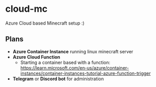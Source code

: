 # cloud-mc

Azure Cloud based Minecraft setup :)

## Plans
- **Azure Container Instance** running linux minecraft server
- **Azure Cloud Function**
  - Starting a container based with a function: https://learn.microsoft.com/en-us/azure/container-instances/container-instances-tutorial-azure-function-trigger
- **Telegram** or **Discord bot** for administration
